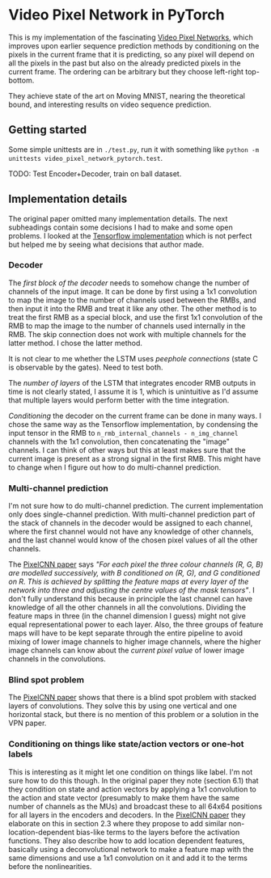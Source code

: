 # Video Pixel Network in PyTorch

This is my implementation of the fascinating [Video Pixel Networks](https://arxiv.org/abs/1610.00527), which improves upon earlier sequence prediction methods by conditioning on the pixels in the current frame that it is predicting, so any pixel will depend on all the pixels in the past but also on the already predicted pixels in the current frame. The ordering can be arbitrary but they choose left-right top-bottom.

They achieve state of the art on Moving MNIST, nearing the theoretical bound, and interesting results on video sequence prediction.

## Getting started

Some simple unittests are in `./test.py`, run it with something like `python -m unittests video_pixel_network_pytorch.test`.

TODO: Test Encoder+Decoder, train on ball dataset.

## Implementation details

The original paper omitted many implementation details. The next subheadings contain some decisions I had to make and some open problems. I looked at the [Tensorflow implementation](https://github.com/3ammor/Video-Pixel-Networks) which is not perfect but helped me by seeing what decisions that author made.

### Decoder

The *first block of the decoder* needs to somehow change the number of channels of the input image. It can be done by first using a 1x1 convolution to map the image to the number of channels used between the RMBs, and then input it into the RMB and treat it like any other. The other method is to treat the first RMB as a special block, and use the first 1x1 convolution of the RMB to map the image to the number of channels used internally in the RMB. The skip connection does not work with multiple channels for the latter method. I chose the latter method.

It is not clear to me whether the LSTM uses *peephole connections* (state C is observable by the gates). Need to test both.

The *number of layers* of the LSTM that integrates encoder RMB outputs in time is not clearly stated, I assume it is 1, which is unintuitive as I'd assume that multiple layers would perform better with the time integration.

*Conditioning* the decoder on the current frame can be done in many ways. I chose the same way as the Tensorflow implementation, by condensing the input tensor in the RMB to `n_rmb_internal_channels - n_img_channel` channels with the 1x1 convolution, then concatenating the "image" channels. I can think of other ways but this at least makes sure that the current image is present as a strong signal in the first RMB. This might have to change when I figure out how to do multi-channel prediction.

### Multi-channel prediction

I'm not sure how to do multi-channel prediction. The current implementation only does single-channel prediction. With multi-channel prediction part of the stack of channels in the decoder would be assigned to each channel, where the first channel would not have any knowledge of other channels, and the last channel would know of the chosen pixel values of all the other channels.

The [PixelCNN paper](https://arxiv.org/abs/1606.05328) says *"For each pixel the three colour channels (R, G, B) are modelled successively, with B conditioned on (R, G), and G conditioned on R. This is achieved by splitting the feature maps at every layer of the network into three and adjusting the centre values of the mask tensors"*. I don't fully understand this because in principle the last channel can have knowledge of all the other channels in all the convolutions. Dividing the feature maps in three (in the channel dimension I guess) might not give equal representational power to each layer. Also, the three groups of feature maps will have to be kept separate through the entire pipeline to avoid mixing of lower image channels to higher image channels, where the higher image channels can know about the *current pixel value* of lower image channels in the convolutions.

### Blind spot problem

The [PixelCNN paper](https://arxiv.org/abs/1606.05328) shows that there is a blind spot problem with stacked layers of convolutions. They solve this by using one vertical and one horizontal stack, but there is no mention of this problem or a solution in the VPN paper. 

### Conditioning on things like state/action vectors or one-hot labels

This is interesting as it might let one condition on things like label. I'm not sure how to do this though. In the original paper they note (section 6.1) that they condition on state and action vectors by applying a 1x1 convolution to the action and state vector (presumably to make them have the same number of channels as the MUs) and broadcast these to all 64x64 positions for all layers in the encoders and decoders. In the [PixelCNN paper](https://arxiv.org/abs/1606.05328) they elaborate on this in section 2.3 where they propose to add similar non-location-dependent bias-like terms to the layers before the activation functions. They also describe how to add location dependent features, basically using a deconvolutional network to make a feature map with the same dimensions and use a 1x1 convolution on it and add it to the terms before the nonlinearities.
